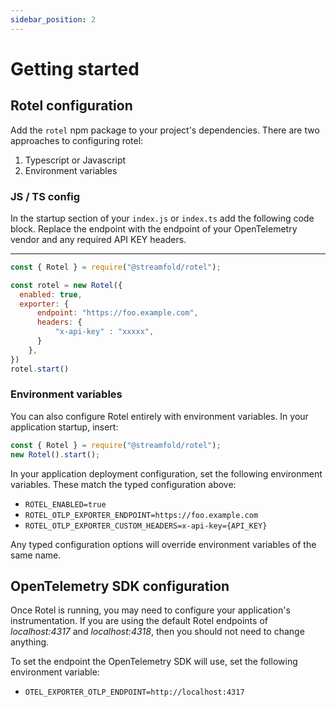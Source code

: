 ```yaml
---
sidebar_position: 2
---
```


# Getting started

## Rotel configuration

Add the `rotel` npm package to your project's dependencies. There are two approaches to configuring rotel:
1. Typescript or Javascript
2. Environment variables

### JS / TS config

In the startup section of your `index.js` or `index.ts` add the following code block. Replace the endpoint with the endpoint of your OpenTelemetry vendor and any required API KEY headers.

---
```javascript
const { Rotel } = require("@streamfold/rotel");

const rotel = new Rotel({
  enabled: true,
  exporter: {
      endpoint: "https://foo.example.com",
      headers: {
          "x-api-key" : "xxxxx",
      }
    },
})
rotel.start()
```

### Environment variables

You can also configure Rotel entirely with environment variables. In your application startup, insert:
```javascript
const { Rotel } = require("@streamfold/rotel");
new Rotel().start();
```

In your application deployment configuration, set the following environment variables. These match the typed configuration above:
* `ROTEL_ENABLED=true`
* `ROTEL_OTLP_EXPORTER_ENDPOINT=https://foo.example.com`
* `ROTEL_OTLP_EXPORTER_CUSTOM_HEADERS=x-api-key={API_KEY}`

Any typed configuration options will override environment variables of the same name.

## OpenTelemetry SDK configuration

Once Rotel is running, you may need to configure your application's instrumentation. If you are using the default Rotel endpoints of *localhost:4317* and *localhost:4318*, then you should not need to change anything.

To set the endpoint the OpenTelemetry SDK will use, set the following environment variable:

* `OTEL_EXPORTER_OTLP_ENDPOINT=http://localhost:4317`
